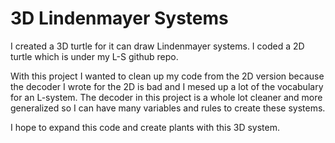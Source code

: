 # 3D Lindenmayer Systems

I created a 3D turtle for it can draw Lindenmayer systems. I coded a 2D turtle which is under my L-S github repo.

With this project I wanted to clean up my code from the 2D version because the decoder I wrote for the 2D is bad and I mesed up a lot of the vocabulary for an L-system.
The decoder in this project is a whole lot cleaner and more generalized so I can have many variables and rules to create these systems. 

I hope to expand this code and create plants with this 3D system. 

